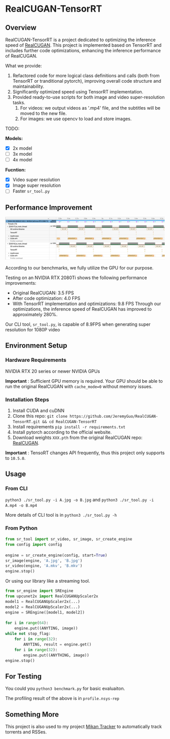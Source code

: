 # RealCUGAN-TensorRT

## Overview

RealCUGAN-TensorRT is a project dedicated to optimizing the inference speed of [RealCUGAN](https://github.com/bilibili/ailab/tree/main/Real-CUGAN).
This project is implemented based on TensorRT and includes further code optimizations, enhancing the inference performance of RealCUGAN.

What we provide:
1. Refactored code for more logical class definitions and calls (both from TensorRT or tranditional pytorch), improving overall code structure and maintainability.
2. Significantly optimized speed using TensorRT implementation.
3. Provided ready-to-use scripts for both image and video super-resolution tasks.
    1. For videos: we output videos as '.mp4' file, and the subtitles will be moved to the new file.
    2. For images: we use opencv to load and store images.

TODO:

**Models:**
- [x] 2x model
- [ ] 3x model
- [ ] 4x model

**Fucntion:**
- [x] Video super resolution
- [x] Image super resolution
- [ ] Faster `sr_tool.py`

## Performance Improvement

![](test/perf.png)

According to our benchmarks, we fully utilize the GPU for our purpose.

Testing on an NVIDIA RTX 2080Ti shows the following performance improvements:
* Original RealCUGAN: 3.5 FPS
* After code optimization: 4.0 FPS
* With TensorRT implementation and optimizations: 9.8 FPS
Through our optimizations, the inference speed of RealCUGAN has improved to approximately 280%.

Our CLI tool, `sr_tool.py`, is capable of 8.9FPS when generating super resolution for 1080P video

## Environment Setup

### Hardware Requirements

NVIDIA RTX 20 series or newer NVIDIA GPUs

**Important** : Sufficient GPU memory is required. Your GPU should be able to run the original RealCUGAN with `cache_mode=0` without memory issues.

### Installation Steps

1. Install CUDA and cuDNN
2. Clone this repo: `git clone https://github.com/JeremyGuo/RealCUGAN-TensorRT.git && cd RealCUGAN-TensorRT`
3. Install requirements `pip install -r requirements.txt`
4. Install pytorch according to the official website.
5. Download weights `XXX.pth` from the original RealCUGAN repo: [RealCUGAN](https://github.com/bilibili/ailab/tree/main/Real-CUGAN).

**Important** : TensoRT changes API frequently, thus this project only supports to `10.5.0`.

## Usage

### From CLI

`python3 ./sr_tool.py -i A.jpg -o B.jpg` and `python3 ./sr_tool.py -i A.mp4 -o B.mp4`

More details of CLI tool is in `python3 ./sr_tool.py -h`

### From Python

``` python
from sr_tool import sr_video, sr_image, sr_create_engine
from config import config

engine = sr_create_engine(config, start=True)
sr_image(engine, 'A.jpg', 'B.jpg')
sr_video(engine, 'A.mkv', 'B.mkv')
engine.stop()
```

Or using our library like a streaming tool.

``` python
from sr_engine import SREngine
from upcunet2x import RealCUGANUpScaler2x
model1 = RealCUGANUpScaler2x(...)
model2 = RealCUGANUpScaler2x(...)
engine = SREngine([model1, model2])

for i in range(64):
    engine.put((ANYTING, image))
while not stop_flag:
    for i in range(32):
        ANYTING, result = engine.get()
    for i in range(32):
        engine.put((ANYTHING, image))
engine.stop()
```

## For Testing

You could you `python3 benchmark.py` for basic evaluaiton.

The profiling result of the above is in `profile.nsys-rep`

## Something More

This project is also used to my project [Mikan Tracker](https://github.com/JeremyGuo/MikanTracker) to automatically track torrents and RSSes.
